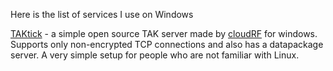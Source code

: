 
Here is the list of services I use on Windows

[TAKtick](https://github.com/Cloud-RF/TAKtick "TAKtick") - a simple open source TAK server made by [cloudRF](https://github.com/Cloud-RF/TAKtick "cloudRF") for windows. Supports only non-encrypted TCP connections and also has a datapackage server. A very simple setup for people who are not familiar with Linux.
